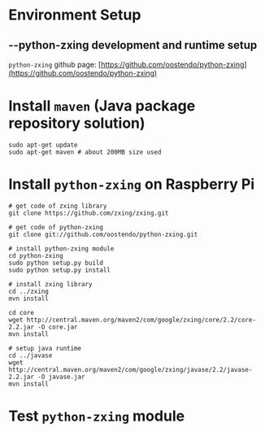 # Environment Setup
## --python-zxing development and runtime setup

`python-zxing` github page: [https://github.com/oostendo/python-zxing](https://github.com/oostendo/python-zxing)

# Install `maven` (Java package repository solution)
	sudo apt-get update
	sudo apt-get maven # about 200MB size used

# Install `python-zxing` on Raspberry Pi #

    # get code of zxing library
	git clone https://github.com/zxing/zxing.git
	
	# get code of python-zxing
    git clone git://github.com/oostendo/python-zxing.git
    
	# install python-zxing module
	cd python-zxing
	sudo python setup.py build
	sudo python setup.py install
	
	# install zxing library
	cd ../zxing
	mvn install

    cd core
    wget http://central.maven.org/maven2/com/google/zxing/core/2.2/core-2.2.jar -O core.jar
    mvn install

	# setup java runtime
    cd ../javase
    wget http://central.maven.org/maven2/com/google/zxing/javase/2.2/javase-2.2.jar -O javase.jar
    mvn install

# Test `python-zxing` module #